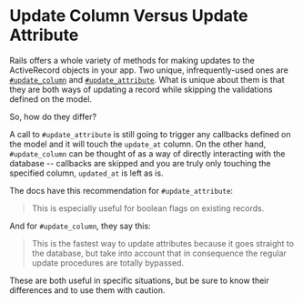 # Update Column Versus Update Attribute

Rails offers a whole variety of methods for making updates to the ActiveRecord
objects in your app. Two unique, infrequently-used ones are
[`#update_column`](https://devdocs.io/rails~5.2/activerecord/persistence#method-i-update_column)
and
[`#update_attribute`](https://devdocs.io/rails~5.2/activerecord/persistence#method-i-update_attribute).
What is unique about them is that they are both ways of updating a record while
skipping the validations defined on the model.

So, how do they differ?

A call to `#update_attribute` is still going to trigger any callbacks defined
on the model and it will touch the `update_at` column. On the other hand,
`#update_column` can be thought of as a way of directly interacting with the
database -- callbacks are skipped and you are truly only touching the specified
column, `updated_at` is left as is.

The docs have this recommendation for `#update_attribute`:

> This is especially useful for boolean flags on existing records.

And for `#update_column`, they say this:

> This is the fastest way to update attributes because it goes straight to the
> database, but take into account that in consequence the regular update
> procedures are totally bypassed.

These are both useful in specific situations, but be sure to know their
differences and to use them with caution.
